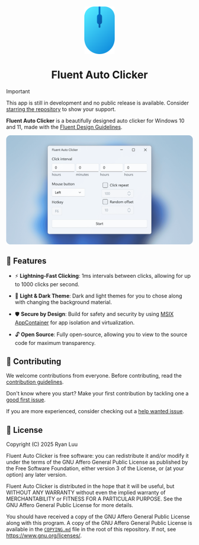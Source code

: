 <p align="center">
  <img alt="Fluent Auto Clicker" align=center src="assets/Logo.svg" height="128px" />
  <h1 align="center">Fluent Auto Clicker</h1>
</p>

> [!IMPORTANT]
> This app is still in development and no public release is available. Consider [starring the repository](https://docs.github.com/en/get-started/exploring-projects-on-github/saving-repositories-with-stars) to show your support.

**Fluent Auto Clicker** is a beautifully designed auto clicker for Windows 10 and 11, made with the [Fluent Design Guidelines](https://learn.microsoft.com/en-us/windows/apps/design/basics/).

<picture>
  <source media="(prefers-color-scheme: dark)" srcset="assets/ScreenshotDark.png">
  <source media="(prefers-color-scheme: light)" srcset="assets/ScreenshotLight.png">
  <img src="assets/ScreenshotLight.png">
</picture>

## 🚀 Features

* ⚡ **Lightning-Fast Clicking**: 1ms intervals between clicks, allowing for up to 1000 clicks per second.

* 🌙 **Light & Dark Theme**: Dark and light themes for you to chose along with changing the background material.

* 🛡️ **Secure by Design**: Build for safety and security by using [MSIX AppContainer](https://learn.microsoft.com/en-us/windows/msix/msix-container) for app isolation and virtualization.

* 🔓 **Open Source**: Fully open-source, allowing you to view to the source code for maximum transparency.

## 👏 Contributing

We welcome contributions from everyone. Before contributing, read the [contribution guidelines](.github/CONTRIBUTING.md).

Don't know where you start? Make your first contribution by tackling one a [good first issue](https://github.com/RyanLua/FluentAutoClicker/issues?q=is%3Aopen+is%3Aissue+label%3A%22good+first+issue%22).

If you are more experienced, consider checking out a [help wanted issue](https://github.com/RyanLua/FluentAutoClicker/issues?q=is%3Aopen+is%3Aissue+label%3A%22help+wanted%22).

## 🪪 License

Copyright (C) 2025 Ryan Luu

Fluent Auto Clicker is free software: you can redistribute it and/or modify it under the terms of the GNU Affero General Public License as published by the Free Software Foundation, either version 3 of the License, or (at your option) any later version.

Fluent Auto Clicker is distributed in the hope that it will be useful, but WITHOUT ANY WARRANTY without even the implied warranty of MERCHANTABILITY or FITNESS FOR A PARTICULAR PURPOSE. See the GNU Affero General Public License for more details.

You should have received a copy of the GNU Affero General Public License along with this program. A copy of the GNU Affero General Public License is available in the [`COPYING.md`](COPYING.md) file in the root of this repository. If not, see <https://www.gnu.org/licenses/>.
